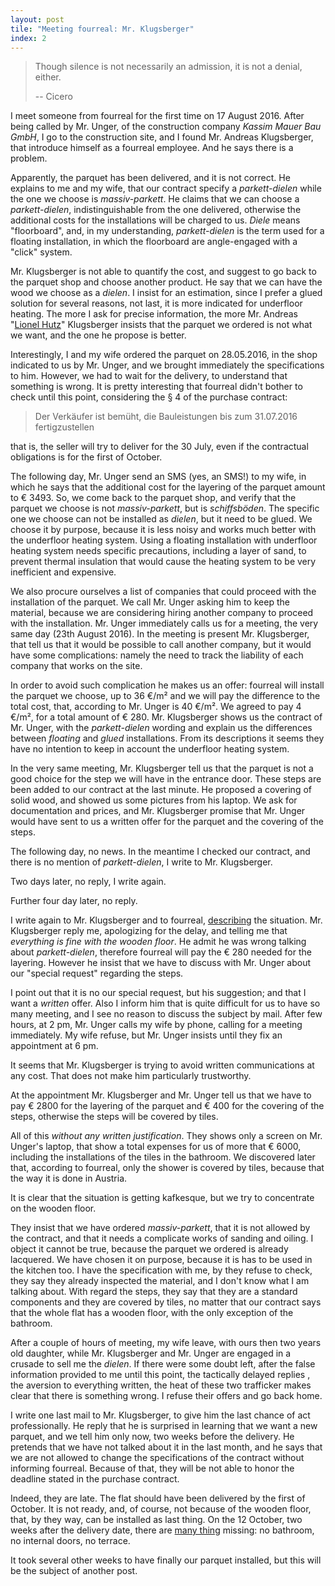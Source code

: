```yaml
---
layout: post
tile: "Meeting fourreal: Mr. Klugsberger"
index: 2
---
```


> Though silence is not necessarily an admission, it is not a denial, either.
>
> -- Cicero


I meet someone from fourreal for the first time on 17 August 2016.
After being called by Mr. Unger, of the construction company _Kassim
Mauer Bau GmbH_, I go to the construction site, and I found
Mr. Andreas Klugsberger, that introduce himself as a fourreal
employee.  And he says there is a problem.

Apparently, the parquet has been delivered, and it is not correct.  He
explains to me and my wife, that our contract specify a
_parkett-dielen_ while the one we choose is _massiv-parkett_.  He
claims that we can choose a _parkett-dielen_, indistinguishable from
the one delivered, otherwise the additional costs for the
installations will be charged to us.  _Diele_ means "floorboard", and,
in my understanding, _parkett-dielen_ is the term used for a floating
installation, in which the floorboard are angle-engaged with a "click"
system.

Mr. Klugsberger is not able to quantify the cost, and suggest to go
back to the parquet shop and choose another product.  He say that we
can have the wood we choose as a _dielen_.  I insist for an
estimation, since I prefer a glued solution for several reasons, not
last, it is more indicated for underfloor heating.  The more I ask for
precise information, the more Mr. Andreas "[Lionel Hutz][hutz]"
Klugsberger insists that the parquet we ordered is not what we want,
and the one he propose is better.

Interestingly, I and my wife ordered the parquet on 28.05.2016, in the
shop indicated to us by Mr. Unger, and we brought immediately the
specifications to him.  However, we had to wait for the delivery, to
understand that something is wrong.  It is pretty interesting that
fourreal didn't bother to check until this point, considering the § 4
of the purchase contract:

> Der Verkäufer ist bemüht, die Bauleistungen bis zum 31.07.2016
> fertigzustellen

that is, the seller will try to deliver for the 30 July, even if the
contractual obligations is for the first of October.

The following day, Mr. Unger send an SMS (yes, an SMS!) to my wife, in
which he says that the additional cost for the layering of the parquet
amount to € 3493.  So, we come back to the parquet shop, and verify
that the parquet we choose is not _massiv-parkett_, but is
_schiffsböden_.  The specific one we choose can not be installed as
_dielen_, but it need to be glued.  We choose it by purpose, because
it is less noisy and works much better with the underfloor heating
system.  Using a floating installation with underfloor heating system
needs specific precautions, including a layer of sand, to prevent
thermal insulation that would cause the heating system to be very
inefficient and expensive.

We also procure ourselves a list of companies that could proceed with
the installation of the parquet.  We call Mr. Unger asking him to keep
the material, because we are considering hiring another company to
proceed with the installation.  Mr. Unger immediately calls us for a
meeting, the very same day (23th August 2016).  In the meeting is
present Mr. Klugsberger, that tell us that it would be possible to
call another company, but it would have some complications: namely the
need to track the liability of each company that works on the site.

In order to avoid such complication he makes us an offer: fourreal
will install the parquet we choose, up to 36 €/m² and we will pay the
difference to the total cost, that, according to Mr. Unger is 40 €/m².
We agreed to pay 4 €/m², for a total amount of € 280. Mr. Klugsberger
shows us the contract of Mr. Unger, with the _parkett-dielen_ wording
and explain us the differences between _floating_ and _glued_
installations.  From its descriptions it seems they have no intention
to keep in account the underfloor heating system.

In the very same meeting, Mr. Klugsberger tell us that the parquet is
not a good choice for the step we will have in the entrance door.
These steps are been added to our contract at the last minute.  He
proposed a covering of solid wood, and showed us some pictures from
his laptop.  We ask for documentation and prices, and Mr. Klugsberger
promise that Mr. Unger would have sent to us a written offer for the
parquet and the covering of the steps.

The following day, no news.  In the meantime I checked our contract,
and there is no mention of _parkett-dielen_, I write to
Mr. Klugsberger.

Two days later, no reply, I write again.

Further four day later, no reply.

I write again to Mr. Klugsberger and to fourreal,
[describing][mail-20160830] the situation.  Mr. Klugsberger reply me,
apologizing for the delay, and telling me that _everything is fine
with the wooden floor_.  He admit he was wrong talking about
_parkett-dielen_, therefore fourreal will pay the € 280 needed for the
layering.  However he insist that we have to discuss with Mr. Unger
about our "special request" regarding the steps.

I point out that it is no our special request, but his suggestion; and
that I want a _written_ offer. Also I inform him that is quite
difficult for us to have so many meeting, and I see no reason to
discuss the subject by mail.  After few hours, at 2 pm, Mr. Unger
calls my wife by phone, calling for a meeting immediately.  My wife
refuse, but Mr. Unger insists until they fix an appointment at 6 pm.

It seems that Mr. Klugsberger is trying to avoid written
communications at any cost.  That does not make him particularly
trustworthy.

At the appointment Mr. Klugsberger and Mr. Unger tell us that we have
to pay € 2800 for the layering of the parquet and € 400 for the
    covering of the steps, otherwise the steps will be covered by tiles.

All of this _without any written justification_.  They shows only a
screen on Mr. Unger's laptop, that show a total expenses for us of
more that € 6000, including the installations of the tiles in the
bathroom.  We discovered later that, according to fourreal, only the
shower is covered by tiles, because that the way it is done in
Austria.

It is clear that the situation is getting kafkesque, but we try to
concentrate on the wooden floor.

They insist that we have ordered _massiv-parkett_, that it is not
allowed by the contract, and that it needs a complicate works of
sanding and oiling.  I object it cannot be true, because the parquet
we ordered is already lacquered.  We have chosen it on purpose,
because it is has to be used in the kitchen too.  I have the
specification with me, by they refuse to check, they say they already
inspected the material, and I don't know what I am talking about.
With regard the steps, they say that they are a standard components
and they are covered by tiles, no matter that our contract says that
the whole flat has a wooden floor, with the only exception of the
bathroom.

After a couple of hours of meeting, my wife leave, with ours then two
years old daughter, while Mr. Klugsberger and Mr. Unger are engaged in a crusade  to sell me the _dielen_.  If there were some doubt left, after the false information provided to me until this point, the tactically delayed replies , the aversion to everything written, the heat of these two trafficker makes clear that there is something wrong.  I refuse their offers and go back home.

I write one last mail to Mr. Klugsberger, to give him the last chance of act professionally.  He reply that he is surprised in learning that we want a new parquet, and we tell him only now, two weeks before the delivery.  He pretends that we have not talked about it in the last month, and he says that we are not allowed to change the specifications of the contract without informing fourreal.
Because of that, they will be not able to honor the deadline stated in the purchase contract.

Indeed, they are late.  The flat should have been delivered by the first of October. It is not ready, and, of course, not because of the wooden floor, that, by they way, can be installed as last thing.  On the 12 October, two weeks after the delivery date, there are [many thing][delay] missing: no bathroom, no internal doors, no terrace.

It took several other weeks to have finally our parquet installed, but this will be the subject of another post.

[hutz]: https://youtu.be/-Nc88_ZEfxg
[delay]: https://www.instagram.com/p/BkC3htplI0H/
[mail-20160830]: /assets/docs/mails/20160830.1-to.pdf
